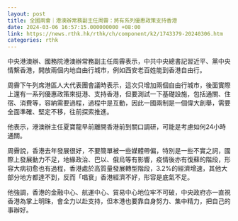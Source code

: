 ```yaml
---
layout: post
title: 全國兩會｜港澳辦常務副主任周霽：將有系列優惠政策支持香港
date: 2024-03-06 16:57:15.000000000 +08:00
link: https://news.rthk.hk/rthk/ch/component/k2/1743379-20240306.htm
categories: rthk
---
```


中央港澳辦、國務院港澳辦常務副主任周霽表示，中共中央總書記習近平、黨中央情繫香港，開放兩個内地自由行城市，例如西安老百姓能到香港自由行。

周霽下午列席港區人大代表團會議時表示，這次只增加兩個自由行城市，後面實際上還有一系列優惠政策來挺港、支持香港，但要測試一下基礎設施，包括通關、住宿、消費等，容納需要過程，過程中是互動，因此一國兩制是一個偉大創舉，需要全面準確、堅定不移，往前探索推進。

他表示，港澳辦主任夏寶龍早前離開香港前到關口調研，可能是考慮如何24小時通關。

周霽說，香港去年發展很好，不要簡單被一些媒體帶偏，特別是一些不實之詞，國際上發展動力不足，地緣政治、巴以、俄烏等有影響，疫情後亦有復蘇的階段，形容大病初愈也有過程，香港處於高質量發展轉型階段，3.2%的經濟增速，其他大部分地方都達不到，反而「唱衰」香港經濟不好，形容是底氣不足。

他強調，香港的金融中心、航運中心、貿易中心地位牢不可破，中央政府亦一直視香港為掌上明珠，會全力以赴支持，但本港也要靠自身努力、集中精力，把自己的事辦好。
